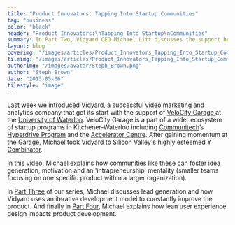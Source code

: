 ```yaml
---
title: "Product Innovators: Tapping Into Startup Communities"
tag: "business"
color: "black"
header: "Product Innovators:\nTapping Into Startup\nCommunities"
summary: In Part Two, Vidyard CEO Michael Litt discusses the support he found in startup programs like Y Combinator.
layout: blog
coverimg: "/images/articles/Product_Innovators_Tapping_Into_Startup_Communities/cover.jpg"
tileimg: "/images/articles/Product_Innovators_Tapping_Into_Startup_Communities/tile.jpg"
authorimg: "/images/avatar/Steph_Brown.png"
author: "Steph Brown"
date: "2013-05-06"
tilestyle: "image"
---
```


[Last week](http://myplanetdigital.com/article/product-innovators-how-acquire-your-first-customers) we introduced [Vidyard](http://vidyard.com/), a successful video marketing and analytics company that got its start with the support of [VeloCity Garage ](http://velocity.uwaterloo.ca/garage)at the [University of Waterloo](http://www.uwaterloo.ca). VeloCity Garage is a part of a wider ecosystem of startup programs in Kitchener-Waterloo including [Communitech](http://www.communitech.ca)’s [Hyperdrive Program](http://hyperdrive.communitech.ca) and the [Accelerator Centre](http://www.acceleratorcentre.com/). After gaining momentum at the Garage, Michael took Vidyard to Silicon Valley's highly esteemed [Y Combinator](http://ycombinator.com/).

In this video, Michael explains how communities like these can foster idea generation, motivation and an 'intrapreneurship' mentality (smaller teams focusing on one specific product within a larger organization).

<!-- <<  EMBED VIDEO >> -->

In [Part Three](http://www.youtube.com/watch?v=Vxnd0aa6T24) of our series, Michael discusses lead generation and how Vidyard uses an iterative development model to constantly improve the product. And finally in [Part Four](http://www.youtube.com/watch?v=BseWzaFX_AE), Michael explains how lean user experience design impacts product development. 
